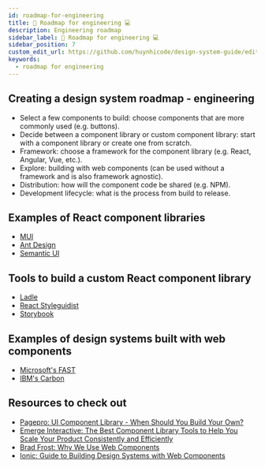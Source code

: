```yaml
---
id: roadmap-for-engineering
title: 🎯 Roadmap for engineering 💻
description: Engineering roadmap
sidebar_label: 🎯 Roadmap for engineering 💻
sidebar_position: 7
custom_edit_url: https://github.com/huynhicode/design-system-guide/edit/main/docs/design-system-guide/roadmap-for-engineering.md
keywords:
  - roadmap for engineering
---
```


## Creating a design system roadmap - engineering

- Select a few components to build: choose components that are more commonly used (e.g. buttons).
- Decide between a component library or custom component library: start with a component library or create one from scratch.
- Framework: choose a framework for the component library (e.g. React, Angular, Vue, etc.).
- Explore: building with web components (can be used without a framework and is also framework agnostic).
- Distribution: how will the component code be shared (e.g. NPM).
- Development lifecycle: what is the process from build to release.

## Examples of React component libraries

- [MUI](https://mui.com/)
- [Ant Design](https://ant.design/)
- [Semantic UI](https://semantic-ui.com/)

## Tools to build a custom React component library

- [Ladle](https://ladle.dev/)
- [React Styleguidist](https://react-styleguidist.js.org/)
- [Storybook](https://storybook.js.org/)

## Examples of design systems built with web components

- [Microsoft's FAST](https://www.fast.design/)
- [IBM's Carbon](https://carbondesignsystem.com/)

## Resources to check out

- [Pagepro: UI Component Library - When Should You Build Your Own?](https://pagepro.co/blog/custom-ui-library/)
- [Emerge Interactive: The Best Component Library Tools to Help You Scale Your Product Consistently and Efficiently](https://www.emergeinteractive.com/insights/detail/how-to-ux-ui-design-system-component-library/)
- [Brad Frost: Why We Use Web Components](https://bradfrost.com/blog/link/why-we-use-web-components/)
- [Ionic: Guide to Building Design Systems with Web Components](https://ionic.io/resources/articles/building-design-systems-with-web-components)
